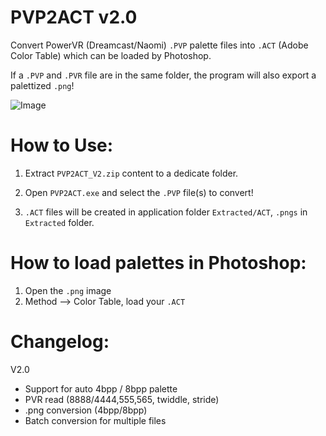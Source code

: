 # PVP2ACT v2.0

Convert PowerVR (Dreamcast/Naomi) `.PVP` palette files into `.ACT` (Adobe Color Table) which can be loaded by Photoshop.

If a `.PVP` and `.PVR` file are in the same folder, the program will also export a palettized `.png`!

![Image](https://i.imgur.com/4Oadlks.gif)


# How to Use:

1) Extract `PVP2ACT_V2.zip` content to a dedicate folder.

2) Open `PVP2ACT.exe` and select the `.PVP` file(s) to convert!

3) `.ACT` files will be created in application folder `Extracted/ACT`, `.pngs` in `Extracted` folder.


# How to load palettes in Photoshop:

1) Open the `.png` image
2) Method --> Color Table, load your `.ACT`


# Changelog:

V2.0

- Support for auto 4bpp / 8bpp palette
- PVR read (8888/4444,555,565, twiddle, stride)
- .png conversion (4bpp/8bpp)
- Batch conversion for multiple files
